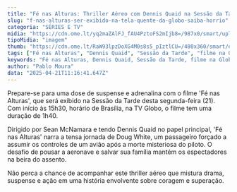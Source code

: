 ```yaml
---
title: "Fé nas Alturas: Thriller Aéreo com Dennis Quaid na Sessão da Tarde"
slug: "f-nas-alturas-ser-exibido-na-tela-quente-da-globo-saiba-horrio"
categoria: "SÉRIES E TV"
midia: "https://cdn.ome.lt/yq2maZAlFJ_fAU4PztoFS2mIjb8=/987x0/smart/uploads/conteudo/fotos/fenasalturas_YVzhNut.jpg"
tipoMidia: "imagem"
thumb: "https://cdn.ome.lt/RaW93lpzDoXG4M0s8s5_pIztlCU=/480x360/smart/extras/conteudos/fenasalturas_6pmRCRf.jpg"
tags: ["Fé nas Alturas", "Dennis Quaid", "Sessão da Tarde", "filme na Globo", "Sean McNamara"]
keywords: "Fé nas Alturas, Dennis Quaid, Sessão da Tarde, filme na Globo, Sean McNamara"
author: "Pablo Moura"
data: "2025-04-21T11:16:41.647Z"
---
```


Prepare-se para uma dose de suspense e adrenalina com o filme 'Fé nas Alturas', que será exibido na Sessão da Tarde desta segunda-feira (21). Com início às 15h30, horário de Brasília, na TV Globo, o filme tem uma duração de 1h40.

Dirigido por Sean McNamara e tendo Dennis Quaid no papel principal, 'Fé nas Alturas' narra a tensa jornada de Doug White, um passageiro forçado a assumir os controles de um avião após a morte misteriosa do piloto. O desafio de pousar a aeronave e salvar sua família mantém os espectadores na beira do assento.

Não perca a chance de acompanhar este thriller aéreo que mistura drama, suspense e ação em uma história envolvente sobre coragem e superação.